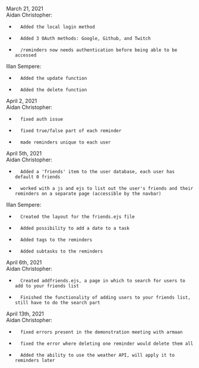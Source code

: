 March 21, 2021  
Aidan Christopher:
-       Added the local login method
-       Added 3 OAuth methods: Google, Github, and Twitch
-       /reminders now needs authentication before being able to be accessed
Illan Sempere:
-       Added the update function
-       Added the delete function

April 2, 2021  
Aidan Christopher:
-       fixed auth issue
-       fixed true/false part of each reminder
-       made reminders unique to each user

April 5th, 2021  
Aidan Christopher:
-       Added a 'friends' item to the user database, each user has default 0 friends
-       worked with a js and ejs to list out the user's friends and their reminders on a separate page (accessible by the navbar)
Illan Sempere:
-       Created the layout for the friends.ejs file
-       Added possibility to add a date to a task
-       Added tags to the reminders
-       Added subtasks to the reminders

April 6th, 2021  
Aidan Christopher:
-       Created addfriends.ejs, a page in which to search for users to add to your friends list
-       Finished the functionality of adding users to your friends list, still have to do the search part  
April 13th, 2021  
Aidan Christopher:  
-       fixed errors present in the demonstration meeting with armaan  
-       fixed the error where deleting one reminder would delete them all
-       Added the ability to use the weather API, will apply it to reminders later
